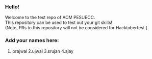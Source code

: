 ### Hello!
Welcome to the test repo of ACM PESUECC.  
This repository can be used to test out your git skills!  
(Note, PRs to this repository will not be considered for Hacktoberfest.)



### Add your names here:
1. prajwal
2.ujwal
3.srujan
4.ajay
